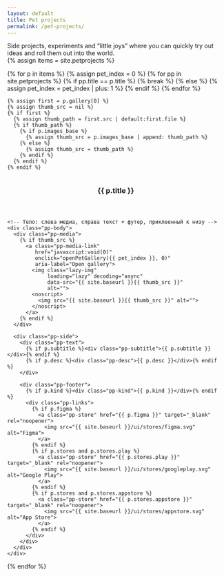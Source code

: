 ```yaml
---
layout: default
title: Pet projects
permalink: /pet-projects/
---
```

<!-- краткое описание раздела, как «лейбл кейса», но только текст -->
<div class="pet-meta">
  <div class="case-summary2">
    Side projects, experiments and&nbsp;&ldquo;little joys&rdquo; where you&nbsp;can quickly try&nbsp;out ideas and&nbsp;roll them out into&nbsp;the&nbsp;world.
  </div>
</div>

<div class="pp-grid">
  {% assign items = site.petprojects %}

  {% for p in items %}
    {% assign pet_index = 0 %}
    {% for pp in site.petprojects %}
      {% if pp.title == p.title %}
        {% break %}
      {% else %}
        {% assign pet_index = pet_index | plus: 1 %}
      {% endif %}
    {% endfor %}

    {% assign first = p.gallery[0] %}
    {% assign thumb_src = nil %}
    {% if first %}
      {% assign thumb_path = first.src | default:first.file %}
      {% if thumb_path %}
        {% if p.images_base %}
          {% assign thumb_src = p.images_base | append: thumb_path %}
        {% else %}
          {% assign thumb_src = thumb_path %}
        {% endif %}
      {% endif %}
    {% endif %}

  <article class="pp-card">
    <!-- Шапка -->
    <header class="pp-header">
      <img class="pp-icon" src="{{ site.baseurl }}{{ p.icon }}" alt="">
      <h3 class="pp-title">{{ p.title }}</h3>
    </header>

    <!-- Тело: слева медиа, справа текст + футер, приклеенный к низу -->
    <div class="pp-body">
      <div class="pp-media">
        {% if thumb_src %}
          <a class="pp-media-link"
             href="javascript:void(0)"
             onclick="openPetGallery({{ pet_index }}, 0)"
             aria-label="Open gallery">
            <img class="lazy-img"
                 loading="lazy" decoding="async"
                 data-src="{{ site.baseurl }}{{ thumb_src }}"
                 alt="">
            <noscript>
              <img src="{{ site.baseurl }}{{ thumb_src }}" alt="">
            </noscript>
          </a>
        {% endif %}
      </div>

      <div class="pp-side">
        <div class="pp-text">
          {% if p.subtitle %}<div class="pp-subtitle">{{ p.subtitle }}</div>{% endif %}
          {% if p.desc %}<div class="pp-desc">{{ p.desc }}</div>{% endif %}
        </div>

        <div class="pp-footer">
          {% if p.kind %}<div class="pp-kind">{{ p.kind }}</div>{% endif %}
          <div class="pp-links">
            {% if p.figma %}
              <a class="pp-store" href="{{ p.figma }}" target="_blank" rel="noopener">
                <img src="{{ site.baseurl }}/ui/stores/figma.svg" alt="Figma">
              </a>
            {% endif %}
            {% if p.stores and p.stores.play %}
              <a class="pp-store" href="{{ p.stores.play }}" target="_blank" rel="noopener">
                <img src="{{ site.baseurl }}/ui/stores/googleplay.svg" alt="Google Play">
              </a>
            {% endif %}
            {% if p.stores and p.stores.appstore %}
              <a class="pp-store" href="{{ p.stores.appstore }}" target="_blank" rel="noopener">
                <img src="{{ site.baseurl }}/ui/stores/appstore.svg" alt="App Store">
              </a>
            {% endif %}
          </div>
        </div>
      </div>
    </div>
  </article>
  {% endfor %}
</div>

<!-- используем общий lightbox из default.html -->
<div id="lightbox" class="lightbox" style="display:none;">
  <div class="lightbox-bg" onclick="closeLightbox()"></div>
  <div class="lightbox-content">
    <button class="lightbox-close" onclick="closeLightbox()" aria-label="Close">
      <img src="{{ site.baseurl }}/ui/lightbox_close.svg" width="36" height="36" alt="Close">
    </button>
        <button class="lightbox-arrow left" onclick="lightboxPrev()" aria-label="Previous">
      <img src="{{ site.baseurl }}/ui/lightbox_arrow_left.svg" width="36" height="36" alt="Prev">
    </button>
    <div class="lightbox-stage">
      <img id="lightbox-img" class="lightbox-img" src="">
      {% include lightbox_loader.html %}
    </div>
    <button class="lightbox-arrow right" onclick="lightboxNext()" aria-label="Next">
      <img src="{{ site.baseurl }}/ui/lightbox_arrow_right.svg" width="36" height="36" alt="Next">
    </button>
    <div id="lightbox-caption" class="lightbox-caption"></div>
    <div id="lightbox-thumbs" class="lightbox-thumbs-wrap" aria-label="Gallery thumbnails"></div>
  </div>
</div>
